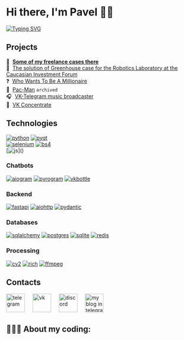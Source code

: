 # Hi there, I'm Pavel 👋🏼
[![Typing SVG](https://readme-typing-svg.demolab.com?font=Parkinsans&weight=500&size=22&duration=2000&color=3454D1&multiline=true&repeat=false&width=446&height=169&lines=Python+developer;ITMO+student;VK+ambassador;Chatbots+creator;Desktop+apps+developer;...+and+singer+and+podcaster)]()  

## Projects

📱&#160; **[Some of my freelance cases there](https://degendigital.super.site/)**  
🤖&#160; [The solution of Greenhouse case for the Robotics Laboratory at the Caucasian Investment Forum](https://github.com/snowlue/cif-robotics-2024)  
❓&#160; [Who Wants To Be A Millionaire](https://github.com/snowlue/WWTBAM)  
👻&#160; [Pac-Man](https://github.com/Marklzzz/Pac-man) `archived`  
🎧&#160; [VK-Telegram music broadcaster](https://github.com/snowlue/vk-tg-music-broadcaster)  
👀&#160; [VK Concentrate](https://github.com/snowlue/VK-Concentrate)  

## Technologies
[![python](https://img.shields.io/badge/python-306998?style=for-the-badge&logo=python&logoColor=FFD43B)]()
[![pyqt](https://img.shields.io/badge/pyqt-41CD52?style=for-the-badge&logo=qt&logoColor=fff)]()  
[![selenium](https://img.shields.io/badge/selenium-43B02A?style=for-the-badge&logo=selenium&logoColor=fff)]()
[![bs4](https://img.shields.io/badge/beautiful_soup-287fb8?style=for-the-badge)]()  
[![js](https://img.shields.io/badge/javascript_(a_bit)-F7DF1E?style=for-the-badge&logo=javascript&logoColor=000)]()

### Chatbots
[![aiogram](https://img.shields.io/badge/aiogram-009bfb?style=for-the-badge&logo=telegram&logoColor=fff)]()
[![pyrogram](https://img.shields.io/badge/pyrogram-e65622?style=for-the-badge)]()
[![vkbottle](https://img.shields.io/badge/vkbottle-0077ff?style=for-the-badge&logo=vk&logoColor=fff)]()

### Backend
[![fastapi](https://img.shields.io/badge/fastapi-009688?style=for-the-badge&logo=fastapi&logoColor=fff)]()
[![aiohttp](https://img.shields.io/badge/aiohttp-2C5BB4?style=for-the-badge&logo=aiohttp&logoColor=fff)]()
[![pydantic](https://img.shields.io/badge/pydantic-E92063?style=for-the-badge&logo=pydantic&logoColor=fff)]()

### Databases
[![sqlalchemy](https://img.shields.io/badge/sqlalchemy-D71F00?style=for-the-badge&logo=sqlalchemy&logoColor=fff)]()
[![postgres](https://img.shields.io/badge/postgres-4169E1.svg?style=for-the-badge&logo=postgresql&logoColor=fff)]()
[![sqlite](https://img.shields.io/badge/sqlite-003B57.svg?style=for-the-badge&logo=sqlite&logoColor=fff)]()
[![redis](https://img.shields.io/badge/redis-FF4438.svg?style=for-the-badge&logo=redis&logoColor=fff)]()

### Processing
[![cv2](https://img.shields.io/badge/opencv-5C3EE8?style=for-the-badge&logo=opencv&logoColor=fff)]()
[![rich](https://img.shields.io/badge/rich-FAE742?style=for-the-badge&logo=rich&logoColor=000)]()
[![ffmpeg](https://img.shields.io/badge/ffmpeg-007808?style=for-the-badge&logo=ffmpeg&logoColor=fff)]()

## Contacts
[<img src='https://upload.wikimedia.org/wikipedia/commons/thumb/8/83/Telegram_2019_Logo.svg/768px-Telegram_2019_Logo.svg.png' alt='telegram' height='50'>](https://t.me/snowlue)
&#4448; [<img src='https://user-images.githubusercontent.com/22418658/169043582-878f7c04-1398-4296-9cef-85eb90f77f8f.png' alt='vk' height='50'>](https://vk.me/snowlue)
&#4448; [<img src='https://user-images.githubusercontent.com/22418658/130826704-ea944633-642f-46cc-9236-ffda0ec0ce41.png' alt='discord' height='50'>](https://discord.com/users/550713735686127626)
&#4448; [<img src='https://github.com/user-attachments/assets/8159be1d-7939-4432-ba94-2da0366d6650' alt='my blog in telegram' height='50'>](https://t.me/snowlues) <br>

## 👨🏻‍💻 About my coding:
<!--START_SECTION:waka-->
<!--END_SECTION:waka-->
